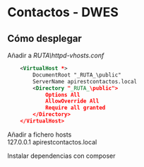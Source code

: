 # Contactos - DWES

## Cómo desplegar  

Añadir a _RUTA\httpd-vhosts.conf_  
```xml
    <VirtualHost *>
        DocumentRoot "_RUTA_\public"
        ServerName apirestcontactos.local
        <Directory "_RUTA_\public">
            Options All
            AllowOverride All
            Require all granted
        </Directory>
    </VirtualHost>
```  
Añadir a fichero hosts  
127.0.0.1  apirestcontactos.local  
  
Instalar dependencias con composer